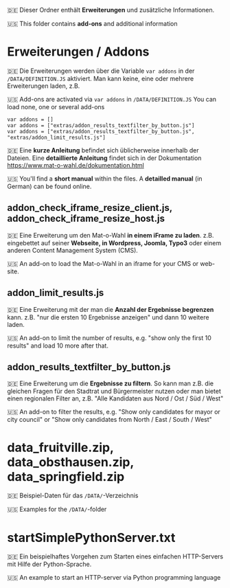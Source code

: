 :de: Dieser Ordner enthält **Erweiterungen** und zusätzliche Informationen. 

:us: This folder contains **add-ons** and additional information

# Erweiterungen / Addons

:de: Die Erweiterungen werden über die Variable `var addons` in der `/DATA/DEFINITION.JS` aktiviert. 
Man kann keine, eine oder mehrere Erweiterungen laden, z.B. 

:us: Add-ons are activated via `var addons` in `/DATA/DEFINITION.JS`
You can load none, one or several add-ons

```  	
var addons = []
var addons = ["extras/addon_results_textfilter_by_button.js"]
var addons = ["extras/addon_results_textfilter_by_button.js", "extras/addon_limit_results.js"]
```

:de: Eine **kurze Anleitung** befindet sich üblicherweise innerhalb der Dateien. 
Eine **detaillierte Anleitung** findet sich in der Dokumentation https://www.mat-o-wahl.de/dokumentation.html 

:us: You'll find a **short manual** within the files.
A **detailled manual** (in German) can be found online.

## addon_check_iframe_resize_client.js, addon_check_iframe_resize_host.js

:de: Eine Erweiterung um den Mat-o-Wahl **in einem iFrame zu laden**. z.B. eingebettet auf seiner **Webseite, in Wordpress, Joomla, Typo3** oder einem anderen Content Management System (CMS). 

:us:  An add-on to load the Mat-o-Wahl in an iframe for your CMS or web-site.

## addon_limit_results.js

:de: Eine Erweiterung mit der man die **Anzahl der Ergebnisse begrenzen** kann. z.B. "nur die ersten 10 Ergebnisse anzeigen" und dann 10 weitere laden. 

:us: An add-on to limit the number of results, e.g. "show only the first 10 results" and load 10 more after that.

## addon_results_textfilter_by_button.js

:de: Eine Erweiterung um die **Ergebnisse zu filtern**. So kann man z.B. die gleichen Fragen für den Stadtrat und Bürgermeister nutzen oder man bietet einen regionalen Filter an, z.B. "Alle Kandidaten aus Nord / Ost / Süd / West" 

 :us: An add-on to filter the results, e.g. "Show only candidates for mayor or city council" or "Show only candidates from North / East / South / West"

# data_fruitville.zip, data_obsthausen.zip, data_springfield.zip

:de: Beispiel-Daten für das `/DATA/`-Verzeichnis 

:us: Examples for the `/DATA/`-folder

# startSimplePythonServer.txt

:de: Ein beispielhaftes Vorgehen zum Starten eines einfachen HTTP-Servers mit Hilfe der Python-Sprache. 

:us: An example to start an HTTP-server via Python programming language
